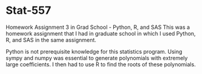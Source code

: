 # Stat-557
Homework Assignment 3 in Grad School - Python, R, and SAS
This was a homework assignment that I had in graduate school in which I used Python, R, and SAS in the same assignment. 

Python is not prerequisite knowledge for this statistics program. Using sympy and numpy was essential to generate polynomials with extremely large coefficients. I then had to use R to find the roots of these polynomials.
